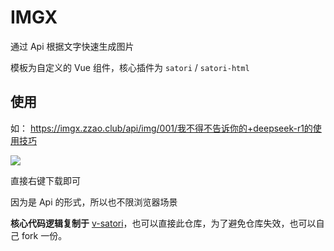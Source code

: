 # IMGX

通过 Api 根据文字快速生成图片

模板为自定义的 Vue 组件，核心插件为 `satori` / `satori-html`

## 使用

如： https://imgx.zzao.club/api/img/001/我不得不告诉你的+deepseek-r1的使用技巧

![](https://imgx.zzao.club/api/img/001/我不得不告诉你的+deepseek-r1的使用技巧)

直接右键下载即可

因为是 Api 的形式，所以也不限浏览器场景

**核心代码逻辑复制于** [v-satori](https://github.com/wobsoriano/v-satori)，也可以直接此仓库，为了避免仓库失效，也可以自己 fork 一份。
